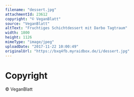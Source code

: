 ```yaml
---
filename: "dessert.jpg"
attachmentId: 23612
copyright: "© VeganBlatt"
source: "VeganBlatt"
altText: "Fruchtiges Schichtdessert mit Darbo Tagtraum"
width: 1800
height: 1126
mimeType: "image/jpeg"
uploadDate: "2017-11-22 10:00:49"
originalUrl: "https://bxq4fb.myraidbox.de/i/dessert.jpg"
---
```


# Copyright

© VeganBlatt
